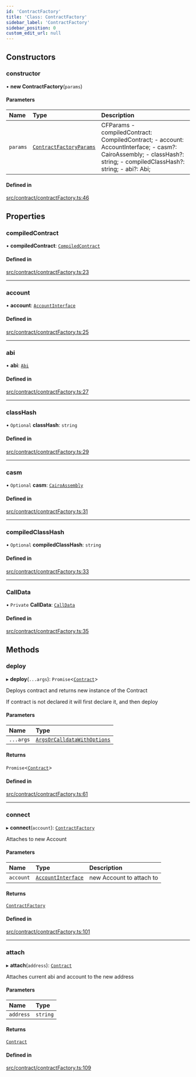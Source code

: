 ```yaml
---
id: 'ContractFactory'
title: 'Class: ContractFactory'
sidebar_label: 'ContractFactory'
sidebar_position: 0
custom_edit_url: null
---
```


## Constructors

### constructor

• **new ContractFactory**(`params`)

#### Parameters

| Name     | Type                                                           | Description                                                                                                                                                          |
| :------- | :------------------------------------------------------------- | :------------------------------------------------------------------------------------------------------------------------------------------------------------------- |
| `params` | [`ContractFactoryParams`](../modules.md#contractfactoryparams) | CFParams - compiledContract: CompiledContract; - account: AccountInterface; - casm?: CairoAssembly; - classHash?: string; - compiledClassHash?: string; - abi?: Abi; |

#### Defined in

[src/contract/contractFactory.ts:46](https://github.com/0xs34n/starknet.js/blob/develop/src/contract/contractFactory.ts#L46)

## Properties

### compiledContract

• **compiledContract**: [`CompiledContract`](../namespaces/types.md#compiledcontract)

#### Defined in

[src/contract/contractFactory.ts:23](https://github.com/0xs34n/starknet.js/blob/develop/src/contract/contractFactory.ts#L23)

---

### account

• **account**: [`AccountInterface`](AccountInterface.md)

#### Defined in

[src/contract/contractFactory.ts:25](https://github.com/0xs34n/starknet.js/blob/develop/src/contract/contractFactory.ts#L25)

---

### abi

• **abi**: [`Abi`](../namespaces/types.md#abi)

#### Defined in

[src/contract/contractFactory.ts:27](https://github.com/0xs34n/starknet.js/blob/develop/src/contract/contractFactory.ts#L27)

---

### classHash

• `Optional` **classHash**: `string`

#### Defined in

[src/contract/contractFactory.ts:29](https://github.com/0xs34n/starknet.js/blob/develop/src/contract/contractFactory.ts#L29)

---

### casm

• `Optional` **casm**: [`CairoAssembly`](../namespaces/types.md#cairoassembly)

#### Defined in

[src/contract/contractFactory.ts:31](https://github.com/0xs34n/starknet.js/blob/develop/src/contract/contractFactory.ts#L31)

---

### compiledClassHash

• `Optional` **compiledClassHash**: `string`

#### Defined in

[src/contract/contractFactory.ts:33](https://github.com/0xs34n/starknet.js/blob/develop/src/contract/contractFactory.ts#L33)

---

### CallData

• `Private` **CallData**: [`CallData`](CallData.md)

#### Defined in

[src/contract/contractFactory.ts:35](https://github.com/0xs34n/starknet.js/blob/develop/src/contract/contractFactory.ts#L35)

## Methods

### deploy

▸ **deploy**(`...args`): `Promise`<[`Contract`](Contract.md)\>

Deploys contract and returns new instance of the Contract

If contract is not declared it will first declare it, and then deploy

#### Parameters

| Name      | Type                                                                            |
| :-------- | :------------------------------------------------------------------------------ |
| `...args` | [`ArgsOrCalldataWithOptions`](../namespaces/types.md#argsorcalldatawithoptions) |

#### Returns

`Promise`<[`Contract`](Contract.md)\>

#### Defined in

[src/contract/contractFactory.ts:61](https://github.com/0xs34n/starknet.js/blob/develop/src/contract/contractFactory.ts#L61)

---

### connect

▸ **connect**(`account`): [`ContractFactory`](ContractFactory.md)

Attaches to new Account

#### Parameters

| Name      | Type                                      | Description              |
| :-------- | :---------------------------------------- | :----------------------- |
| `account` | [`AccountInterface`](AccountInterface.md) | new Account to attach to |

#### Returns

[`ContractFactory`](ContractFactory.md)

#### Defined in

[src/contract/contractFactory.ts:101](https://github.com/0xs34n/starknet.js/blob/develop/src/contract/contractFactory.ts#L101)

---

### attach

▸ **attach**(`address`): [`Contract`](Contract.md)

Attaches current abi and account to the new address

#### Parameters

| Name      | Type     |
| :-------- | :------- |
| `address` | `string` |

#### Returns

[`Contract`](Contract.md)

#### Defined in

[src/contract/contractFactory.ts:109](https://github.com/0xs34n/starknet.js/blob/develop/src/contract/contractFactory.ts#L109)
